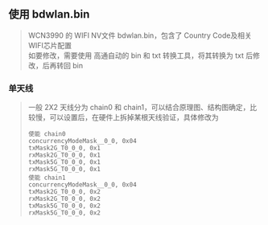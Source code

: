 ## 使用 bdwlan.bin

>WCN3990 的 WIFI NV文件 bdwlan.bin，包含了 Country Code及相关WIFI芯片配置  
如要修改，需要使用 高通自动的 bin 和 txt 转换工具，将其转换为 txt 后修改，后再转回 bin

### 单天线

>一般 2X2 天线分为 chain0 和 chain1，可以结合原理图、结构图确定，比较慢，可以设置后，在硬件上拆掉某根天线验证，具体修改为
>```
>使能 chain0
>concurrencyModeMask__0_0, 0x04
>txMask2G_T0_0_0, 0x1
>rxMask2G_T0_0_0, 0x1
>txMask5G_T0_0_0, 0x1
>rxMask5G_T0_0_0, 0x1
>使能 chain1
>concurrencyModeMask__0_0, 0x04
>txMask2G_T0_0_0, 0x2
>rxMask2G_T0_0_0, 0x2
>txMask5G_T0_0_0, 0x2
>rxMask5G_T0_0_0, 0x2
>```
